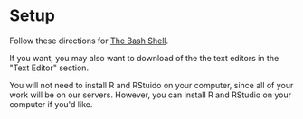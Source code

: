 # Setup

Follow these directions for [The Bash Shell][1].

If you want, you may also want to download of the the text editors in the "Text Editor" section.

You will not need to install R and RStuido on your computer, since all of your work will be on our servers.
However, you can install R and RStudio on your computer if you'd like.

[1]: https://swcarpentry.github.io/workshop-template/#setup

